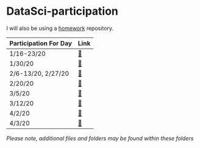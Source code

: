 # DataSci-participation

I will also be using a [homework](https://github.com/USF-Psych-DataSci-2020/DataSci-hw-ansley9521) repository. 

Participation For Day | Link
----------------|-------------
1/16-23/20 | [:file_folder:](https://github.com/ansley9521/DataSci-participation/tree/master/Day%201)
1/30/20 | [:file_folder:](https://github.com/ansley9521/DataSci-participation/tree/master/Plotting)
2/6-13/20, 2/27/20 | [:cowboy_hat_face:](https://github.com/ansley9521/DataSci-participation/tree/master/Wrangling)
2/20/20 | [:file_folder:](https://github.com/ansley9521/DataSci-participation/tree/master/Tidy%20Data%20and%20Pivoting)
3/5/20 | [:file_folder:](https://github.com/ansley9521/DataSci-participation/tree/master/Project%203-5-20)
3/12/20 | [:file_folder:](https://github.com/ansley9521/DataSci-participation/tree/master/Plotting/3-12)
4/2/20 | [:file_folder:](https://github.com/ansley9521/DataSci-participation/tree/master/Model%20Fitting)
4/3/20 | [:file_folder:](https://github.com/ansley9521/DataSci-participation/tree/master/Functional%20Programming)


*Please note, additional files and folders may be found within these folders*
